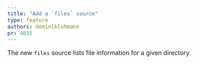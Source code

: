 ```yaml
---
title: "Add a `files` source"
type: feature
authors: dominiklohmann
pr: 4035
---
```


The new `files` source lists file information for a given directory.
